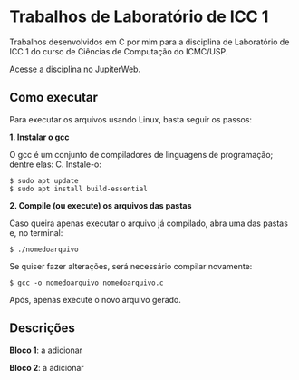# Trabalhos de Laboratório de ICC 1

Trabalhos desenvolvidos em C por mim para a disciplina de Laboratório de ICC 1 do curso de Ciências de Computação do ICMC/USP.

[Acesse a disciplina no JupiterWeb](https://uspdigital.usp.br/jupiterweb/obterDisciplina?sgldis=SCC0222).


## Como executar

Para executar os arquivos usando Linux, basta seguir os passos:

 **1. Instalar o gcc**
 
 O gcc é um conjunto de compiladores de linguagens de programação; dentre elas: C. Instale-o:
 

    $ sudo apt update
    $ sudo apt install build-essential

 **2. Compile (ou execute) os arquivos das pastas**
 
 Caso queira apenas executar o arquivo já compilado, abra uma das pastas e, no terminal:

    $ ./nomedoarquivo
   
Se quiser fazer alterações, será necessário compilar novamente:

    $ gcc -o nomedoarquivo nomedoarquivo.c
Após, apenas execute o novo arquivo gerado.

## Descrições

**Bloco 1**: a adicionar

**Bloco 2**: a adicionar
